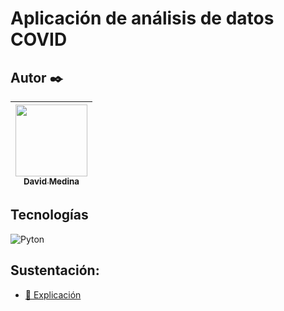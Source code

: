 # Aplicación de análisis de datos COVID


## Autor ✒️


| [<img src="https://avatars.githubusercontent.com/u/53974843?v=4" width=115><br><sub>David Medina</sub>](https://github.com/DavidMedinaO) | 
| :---: | 

## **Tecnologías**

![Pyton](https://img.shields.io/badge/Python-FFD43B?style=for-the-badge&logo=python&logoColor=blue)


## **Sustentación**:
- [🔧 Explicación](https://docs.google.com/document/d/1G86GW0zADzJjYnBRY4PPK5u0FBTc0XVYupLbwwm0WQE/edit?usp=share_link)






